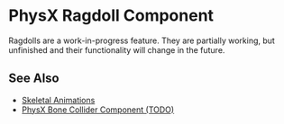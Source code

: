 # PhysX Ragdoll Component

<!-- PAGE IS TODO -->

Ragdolls are a work-in-progress feature. They are partially working, but unfinished and their functionality will change in the future.

## See Also

* [Skeletal Animations](../../../animation/skeletal-animation/skeletal-animation-overview.md)
* [PhysX Bone Collider Component (TODO)](physx-bone-collider-component.md)

